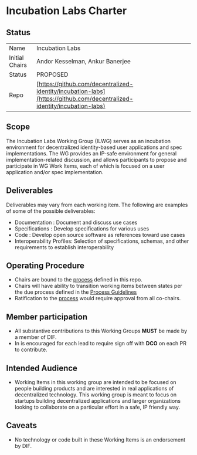 # Incubation Labs Charter

## Status

|        |                                                                              |
|--------|------------------------------------------------------------------------------|
| Name   | Incubation Labs                                                              |
| Initial Chairs | Andor Kesselman, Ankur Banerjee                                      |
| Status | PROPOSED                                                                     |
| Repo   | [https://github.com/decentralized-identity/incubation-labs](https://github.com/decentralized-identity/incubation-labs) |

## Scope

The Incubation Labs Working Group (ILWG) serves as an incubation
environment for decentralized identity-based user applications and spec
implementations. The WG provides an IP-safe environment for general
implementation-related discussion, and allows participants to propose and
participate in WG Work Items, each of which is focused on a user application
and/or spec implementation.

##  Deliverables

Deliverables may vary from each working item. The following are examples of some
of the possible deliverables:

* Documentation : Document and discuss use cases 
* Specifications : Develop specifications for various uses 
* Code : Develop open source software as references toward use cases
* Interoperability Profiles: Selection of specifications, schemas, and other requirements to establish interoperability
  
## Operating Procedure

* Chairs are bound to the [process](./process.md) defined in this repo.
* Chairs will have ability to transition working items between states
  per the due process defined in the [Process Guidelines](./process.md)
* Ratification to the [process](./process.md) would require approval from all
  co-chairs.

## Member participation

- All substantive contributions to this Working Groups **MUST** be made by a member of DIF.
- In is encouraged for each lead to require sign off with **DCO** on each PR to contribute.

## Intended Audience

- Working Items in this working group are intended to be focused on people building products and are interested in real applications of decentralized technology. This working group is meant to focus on startups building decentralized applications and larger organizations looking to collaborate on a particular effort in a safe, IP friendly way. 

## Caveats

- No technology or code built in these Working Items is an endorsement by DIF.
